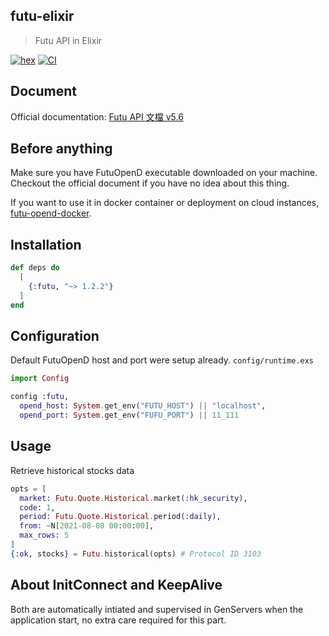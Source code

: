 ## futu-elixir
> Futu API in Elixir

[![hex](https://img.shields.io/hexpm/v/futu.svg)](https://hex.pm/packages/futu)
[![CI](https://github.com/lok0613/futu-elixir/actions/workflows/ci.yml/badge.svg?branch=master)](https://github.com/lok0613/futu-elixir/actions/workflows/ci.yml)

## Document
Official documentation: [Futu API 文檔 v5.6](https://openapi.futunn.com/futu-api-doc/)

## Before anything
Make sure you have FutuOpenD executable downloaded on your machine.
Checkout the official document if you have no idea about this thing.

If you want to use it in docker container or deployment on cloud instances, [futu-opend-docker](https://github.com/lok0613/futu-opend-docker).

## Installation
```elixir
def deps do
  [
    {:futu, "~> 1.2.2"}
  ]
end
```

## Configuration
Default FutuOpenD host and port were setup already.
`config/runtime.exs`
```elixir
import Config

config :futu,
  opend_host: System.get_env("FUTU_HOST") || "localhost",
  opend_port: System.get_env("FUFU_PORT") || 11_111
```

## Usage

Retrieve historical stocks data
```elixir
opts = [
  market: Futu.Quote.Historical.market(:hk_security),
  code: 1,
  period: Futu.Quote.Historical.period(:daily),
  from: ~N[2021-08-08 00:00:00],
  max_rows: 5
]
{:ok, stocks} = Futu.historical(opts) # Protocol ID 3103
```

## About InitConnect and KeepAlive
Both are automatically intiated and supervised in GenServers when the application start, no extra care required for this part.
